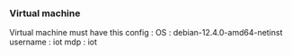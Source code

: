 ### Virtual machine
Virtual machine must have this config :
OS : debian-12.4.0-amd64-netinst 
username : iot
mdp : iot